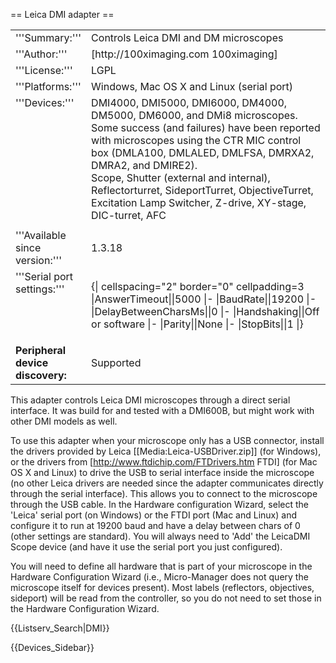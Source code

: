 == Leica DMI adapter ==

<table><tr><td>
'''Summary:'''</td><td valign="top">Controls Leica DMI and DM microscopes</td></tr>
<tr><td>'''Author:'''</td><td>[http://100ximaging.com 100ximaging]</td></tr>
<tr><td>'''License:'''</td><td>LGPL</td></tr> 
<tr><td>'''Platforms:'''</td><td>Windows, Mac OS X and Linux (serial port)</td></tr>
<tr><td valign="top">'''Devices:'''</td><td>DMI4000, DMI5000, DMI6000, DM4000, DM5000, DM6000, and DMi8 microscopes. Some success (and failures) have been reported with microscopes using the CTR MIC control box (DMLA100, DMLALED, DMLFSA, DMRXA2, DMRA2, and DMIRE2).  <br> Scope, Shutter (external and internal), Reflectorturret, SideportTurret, ObjectiveTurret, Excitation Lamp Switcher, Z-drive, XY-stage, DIC-turret, AFC</td></tr>
<tr><td width=20%></td><td></td></tr>
<tr><td>'''Available since version:'''</td><td>1.3.18</td>
<tr><td valign=top>'''Serial port settings:'''</td><td valign=top>

{| cellspacing="2" border="0" cellpadding=3
|AnswerTimeout||5000
|-
|BaudRate||19200
|-
|DelayBetweenCharsMs||0
|-
|Handshaking||Off or software
|-
|Parity||None
|-
|StopBits||1
|}

</td></tr>
<tr><td><b>Peripheral device discovery:</b></td><td>Supported</td></tr>
</table>

This adapter controls Leica DMI microscopes through a direct serial interface.  It was build for and tested with a DMI600B, but might work with other DMI models as well.  

To use this adapter when your microscope only has a USB connector, install the drivers provided by Leica [[Media:Leica-USBDriver.zip]] (for Windows),  or the drivers from [http://www.ftdichip.com/FTDrivers.htm FTDI] (for Mac OS X and Linux) to drive the USB to serial interface inside the microscope (no other Leica drivers are needed since the adapter communicates directly through the serial interface).  This allows you to connect to the microscope through the USB cable.  In the Hardware configuration Wizard, select the 'Leica' serial port (on Windows) or the FTDI port (Mac and Linux) and configure it to run at 19200 baud and have a delay between chars of 0 (other settings are standard).  You will always need to 'Add' the LeicaDMI Scope device (and have it use the serial port you just configured).

You will need to define all hardware that is part of your microscope in the Hardware Configuration Wizard (i.e., Micro-Manager does not query the microscope itself for devices present).  Most labels (reflectors, objectives, sideport) will be read from the controller, so you do not need to set those in the Hardware Configuration Wizard.

{{Listserv_Search|DMI}}

{{Devices_Sidebar}}
